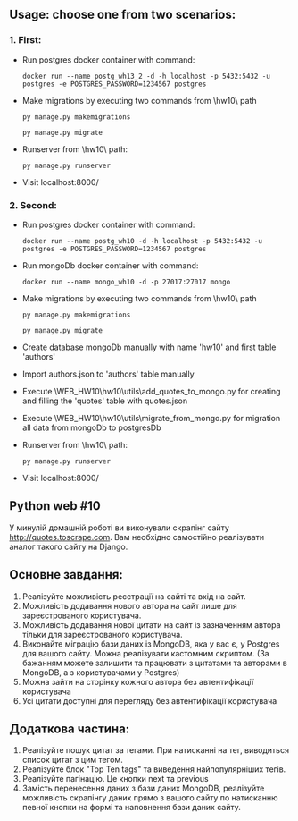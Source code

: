 ## Usage: choose one from two scenarios:
### 1. First:
  - Run postgres docker container with command:

        docker run --name postg_wh13_2 -d -h localhost -p 5432:5432 -u postgres -e POSTGRES_PASSWORD=1234567 postgres
  - Make migrations by executing two commands from \hw10\ path

        py manage.py makemigrations
    
        py manage.py migrate
  - Runserver from \hw10\ path:

        py manage.py runserver
  - Visit localhost:8000/
    
### 2. Second:
  - Run postgres docker container with command:

        docker run --name postg_wh10 -d -h localhost -p 5432:5432 -u postgres -e POSTGRES_PASSWORD=1234567 postgres
  - Run mongoDb docker container with command:

        docker run --name mongo_wh10 -d -p 27017:27017 mongo
  - Make migrations by executing two commands from \hw10\ path

        py manage.py makemigrations
    
        py manage.py migrate
  - Create database mongoDb manually with name 'hw10' and first table 'authors'
  - Import authors.json to 'authors' table manually
  - Execute \WEB_HW10\hw10\utils\add_quotes_to_mongo.py for creating and filling the 'quotes' table with quotes.json
  - Execute \WEB_HW10\hw10\utils\migrate_from_mongo.py for migration all data from mongoDb to postgresDb
  - Runserver from \hw10\ path:

        py manage.py runserver
  - Visit localhost:8000/


## Python web #10

У минулій домашній роботі ви виконували скрапінг сайту http://quotes.toscrape.com.
Вам необхідно самостійно реалізувати аналог такого сайту на Django.

## Основне завдання:
  1. Реалізуйте можливість реєстрації на сайті та вхід на сайт.
  2. Можливість додавання нового автора на сайт лише для зареєстрованого користувача.
  3. Можливість додавання нової цитати на сайт із зазначенням автора тільки для зареєстрованого користувача.
  4. Виконайте міграцію бази даних із MongoDB, яка у вас є, у Postgres для вашого сайту. Можна реалізувати кастомним скриптом. (За бажанням можете залишити та працювати з цитатами та авторами в MongoDB, а з користувачами у Postgres)
  5. Можна зайти на сторінку кожного автора без автентифікації користувача
  6. Усі цитати доступні для перегляду без автентифікації користувача

## Додаткова частина:

  1. Реалізуйте пошук цитат за тегами. При натисканні на тег, виводиться список цитат з цим тегом.
  2. Реалізуйте блок "Top Ten tags" та виведення найпопулярніших тегів.
  3. Реалізуйте пагінацію. Це кнопки next та previous
  4. Замість перенесення даних з бази даних MongoDB, реалізуйте можливість скрапінгу даних прямо з вашого сайту по натисканню певної кнопки на формі та наповнення бази даних сайту.
